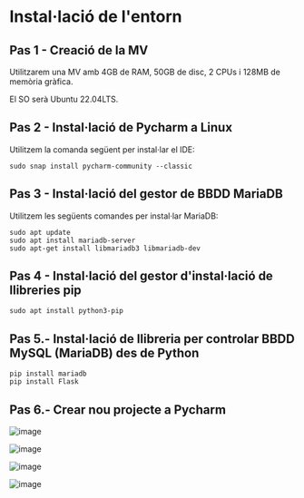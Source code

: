 # Instal·lació de l'entorn

## Pas 1 - Creació de la MV

Utilitzarem una MV amb 4GB de RAM, 50GB de disc, 2 CPUs i 128MB de memòria gràfica.

El SO serà Ubuntu 22.04LTS.

## Pas 2 - Instal·lació de Pycharm a Linux

Utilitzem la comanda següent per instal·lar el IDE:

```
sudo snap install pycharm-community --classic
```

## Pas 3 - Instal·lació del gestor de BBDD MariaDB

Utilitzem les següents comandes per instal·lar MariaDB:

```
sudo apt update
sudo apt install mariadb-server
sudo apt-get install libmariadb3 libmariadb-dev
```

## Pas 4 - Instal·lació del gestor d'instal·lació de llibreries pip

```
sudo apt install python3-pip
```

## Pas 5.- Instal·lació de llibreria per controlar BBDD MySQL (MariaDB) des de Python

```
pip install mariadb
pip install Flask
```

## Pas 6.- Crear nou projecte a Pycharm

![image](https://github.com/user-attachments/assets/05ce34cb-174c-416a-b21e-29b8393f14f8)

![image](https://github.com/user-attachments/assets/3eaa6171-96bc-4a36-901b-38d8adf2d133)

![image](https://github.com/user-attachments/assets/be44706a-f5df-4727-9040-82992ed8bb1d)

![image](https://github.com/user-attachments/assets/07bc27bf-66db-450e-a5f0-a083006eaba3)



